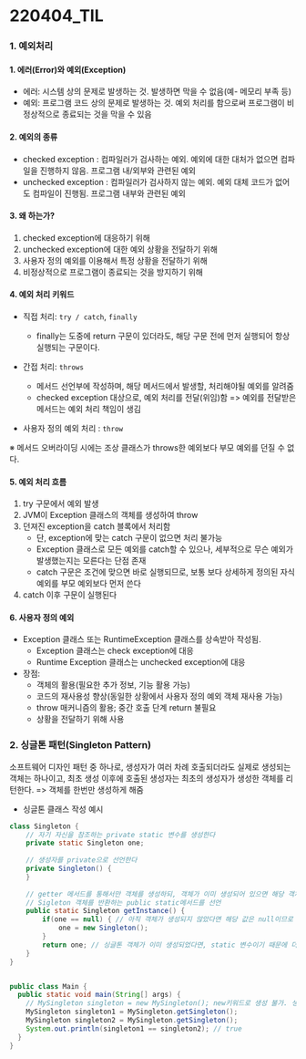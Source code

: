 # 220404_TIL

### 1. 예외처리

#### 1. 에러(Error)와 예외(Exception)

- 에러: 시스템 상의 문제로 발생하는 것. 발생하면 막을 수 없음(예- 메모리 부족 등)
- 예외: 프로그램 코드 상의 문제로 발생하는 것. 예외 처리를 함으로써 프로그램이 비정상적으로 종료되는 것을 막을 수 있음



#### 2. 예외의 종류

- checked exception : 컴파일러가 검사하는 예외. 예외에 대한 대처가 없으면 컴파일을 진행하지 않음. 프로그램 내/외부와 관련된 예외
- unchecked exception : 컴파일러가 검사하지 않는 예외. 예외 대체 코드가 없어도 컴파일이 진행됨. 프로그램 내부와 관련된 예외 



#### 3. 왜 하는가?

1. checked exception에 대응하기 위해
2. unchecked exception에 대한 예외 상황을 전달하기 위해
3. 사용자 정의 예외를 이용해서 특정 상황을 전달하기 위해
4. 비정상적으로 프로그램이 종료되는 것을 방지하기 위해



#### 4. 예외 처리 키워드

- 직접 처리: `try / catch`, `finally`
  - finally는 도중에 return 구문이 있더라도, 해당 구문 전에 먼저 실행되어 항상 실행되는 구문이다.
- 간접 처리: `throws`
  - 메서드 선언부에 작성하며, 해당 메서드에서 발생할, 처리해야될 예외를 알려줌
  - checked exception 대상으로, 예외 처리를 전달(위임)함 => 예외를 전달받은 메서드는 예외 처리 책임이 생김

- 사용자 정의 예외 처리 : `throw`

※ 메서드 오버라이딩 시에는 조상 클래스가 throws한 예외보다 부모 예외를 던질 수 없다.



#### 5. 예외 처리 흐름

1. try 구문에서 예외 발생
2. JVM이 Exception 클래스의 객체를 생성하여 throw
3. 던져진 exception을 catch 블록에서 처리함
   - 단, exception에 맞는 catch 구문이 없으면 처리 불가능
   - Exception 클래스로 모든 예외를 catch할 수 있으나, 세부적으로 무슨 예외가 발생했는지는 모른다는 단점 존재
   - catch 구문은 조건에 맞으면 바로 실행되므로, 보통 보다 상세하게 정의된 자식 예외를 부모 예외보다 먼저 쓴다
4. catch 이후 구문이 실행된다



#### 6. 사용자 정의 예외

- Exception 클래스 또는 RuntimeException 클래스를 상속받아 작성됨.
  - Exception 클래스는 check exception에 대응
  - Runtime Exception 클래스는 unchecked exception에 대응
- 장점:
  - 객체의 활용(필요한 추가 정보, 기능 활용 가능)
  - 코드의 재사용성 향상(동일한 상황에서 사용자 정의 예외 객체 재사용 가능)
  - throw 매커니즘의 활용; 중간 호출 단계 return 불필요
  - 상황을 전달하기 위해 사용



### 2. 싱글톤 패턴(Singleton Pattern)

소프트웨어 디자인 패턴 중 하나로, 생성자가 여러 차례 호출되더라도 실제로 생성되는 객체는 하나이고, 최초 생성 이후에 호출된 생성자는 최초의 생성자가 생성한 객체를 리턴한다. => 객체를 한번만 생성하게 해줌

- 싱글톤 클래스 작성 예시

```java
class Singleton {
    // 자기 자신을 참조하는 private static 변수를 생성한다
    private static Singleton one;
    
    // 생성자를 private으로 선언한다
    private Singleton() {
    }
    
	// getter 메서드를 통해서만 객체를 생성하되, 객체가 이미 생성되어 있으면 해당 객체를 return한다
    // Sigleton 객체를 반환하는 public static메서드를 선언
    public static Singleton getInstance() {
        if(one == null) { // 아직 객체가 생성되지 않았다면 해당 값은 null이므로 객체를 생성한다.
            one = new Singleton();
        }
        return one; // 싱글톤 객체가 이미 생성되었다면, static 변수이기 때문에 더 이상 null이 아님
    }
}


public class Main {
  public static void main(String[] args) {
    // MySingleton singleton = new MySingleton(); new키워드로 생성 불가. 생성자가 private이기 때문
    MySingleton singleton1 = MySingleton.getSingleton();
    MySingleton singleton2 = MySingleton.getSingleton();
    System.out.println(singleton1 == singleton2); // true
  }  
}
```

